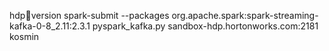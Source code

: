 
hdp:jar:version
spark-submit --packages org.apache.spark:spark-streaming-kafka-0-8_2.11:2.3.1 pyspark_kafka.py  sandbox-hdp.hortonworks.com:2181 kosmin
